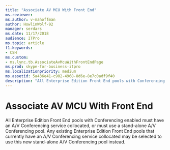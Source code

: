 ```yaml
---
title: "Associate AV MCU With Front End"
ms.reviewer: 
ms.author: v-mahoffman
author: HowlinWolf-92
manager: serdars
ms.date: 11/17/2018
audience: ITPro
ms.topic: article
f1.keywords:
- CSH
ms.custom:
- ms.lync.tb.AssociateAvMcuWithFrontEndPage
ms.prod: skype-for-business-itpro
ms.localizationpriority: medium
ms.assetid: 5a436e41-c902-4968-8d6e-8e7c0adf9f40
description: "All Enterprise Edition Front End pools with Conferencing enabled must have an A/V Conferencing service collocated, or must use a stand-alone A/V Conferencing pool. Any existing Enterprise Edition Front End pools that currently have an A/V Conferencing service collocated may be selected to use this new stand-alone A/V Conferencing pool instead."
---
```


# Associate AV MCU With Front End
 
All Enterprise Edition Front End pools with Conferencing enabled must have an A/V Conferencing service collocated, or must use a stand-alone A/V Conferencing pool. Any existing Enterprise Edition Front End pools that currently have an A/V Conferencing service collocated may be selected to use this new stand-alone A/V Conferencing pool instead.
  

